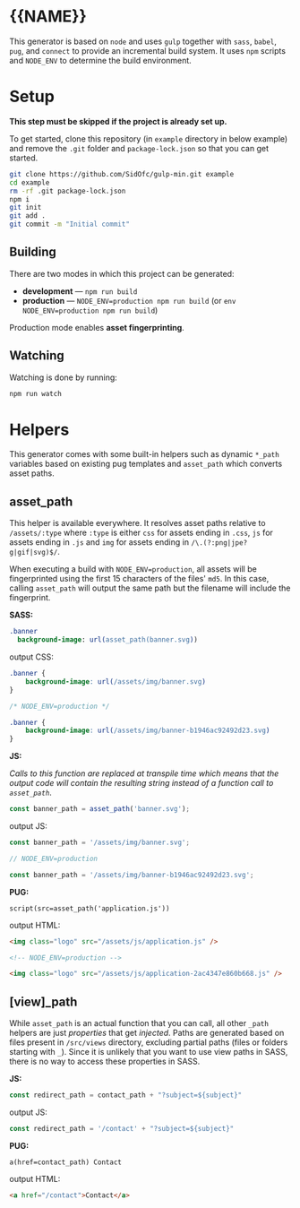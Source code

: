 # {{NAME}}

This generator is based on `node` and uses `gulp` together with `sass`, `babel`, `pug`, and `connect` to provide an incremental build system.
It uses `npm` scripts and `NODE_ENV` to determine the build environment.

# Setup

**This step must be skipped if the project is already set up.**

To get started, clone this repository (in `example` directory in below example) and remove the `.git` folder and `package-lock.json`
so that you can get started.

```sh
git clone https://github.com/SidOfc/gulp-min.git example
cd example
rm -rf .git package-lock.json
npm i
git init
git add .
git commit -m "Initial commit"
```

## Building

There are two modes in which this project can be generated:

- **development** &mdash; `npm run build`
- **production** &mdash; `NODE_ENV=production npm run build` (or `env NODE_ENV=production npm run build`)

Production mode enables **asset fingerprinting**.

## Watching

Watching is done by running:

```sh
npm run watch
```

#  Helpers

This generator comes with some built-in helpers such as dynamic `*_path` variables based on existing pug templates
and `asset_path` which converts asset paths.

## asset_path

This helper is available everywhere.
It resolves asset paths relative to `/assets/:type` where `:type` is either `css` for assets ending in `.css`, `js` for assets ending in `.js` and `img` for assets ending in `/\.(?:png|jpe?g|gif|svg)$/`.

When executing a build with `NODE_ENV=production`, all assets will be fingerprinted using the first 15 characters of the files' `md5`.
In this case, calling `asset_path` will output the same path but the filename will include the fingerprint.

**SASS:**

```sass
.banner
  background-image: url(asset_path(banner.svg))
```

output CSS:

```css
.banner {
    background-image: url(/assets/img/banner.svg)
}

/* NODE_ENV=production */

.banner {
    background-image: url(/assets/img/banner-b1946ac92492d23.svg)
}
```

**JS:**

_Calls to this function are replaced at transpile time which means that the output code will contain the resulting string instead of a function call to `asset_path`_.

```js
const banner_path = asset_path('banner.svg');

```

output JS:

```js
const banner_path = '/assets/img/banner.svg';

// NODE_ENV=production

const banner_path = '/assets/img/banner-b1946ac92492d23.svg';
```

**PUG:**

```pug
script(src=asset_path('application.js'))
```

output HTML:

```html
<img class="logo" src="/assets/js/application.js" />

<!-- NODE_ENV=production -->

<img class="logo" src="/assets/js/application-2ac4347e860b668.js" />
```

## [view]_path

While `asset_path` is an actual function that you can call, all other `_path` helpers are just _properties_ that get _injected_.
Paths are generated based on files present in `/src/views` directory, excluding partial paths (files or folders starting with `_`).
Since it is unlikely that you want to use view paths in SASS, there is no way to access these properties in SASS.

**JS:**

```js
const redirect_path = contact_path + "?subject=${subject}"
```

output JS:

```js
const redirect_path = '/contact' + "?subject=${subject}"
```

**PUG:**

```pug
a(href=contact_path) Contact
```

output HTML:

```html
<a href="/contact">Contact</a>
```
